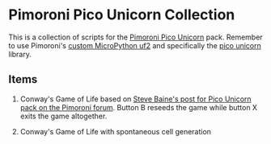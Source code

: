 # Pimoroni Pico Unicorn Collection
This is a collection of scripts for the [Pimoroni Pico Unicorn](https://shop.pimoroni.com/products/pico-unicorn-pack) pack. Remember to use Pimoroni's [custom MicroPython uf2](https://github.com/pimoroni/pimoroni-pico/releases) and specifically the [pico unicorn](https://github.com/pimoroni/pimoroni-pico/tree/main/libraries/pico_unicorn) library.

## Items

1. Conway's Game of Life based on [Steve Baine's post for Pico Unicorn pack on the Pimoroni forum](https://forums.pimoroni.com/t/pico-unicorn-pack-not-working-in-micropython/15997). Button B reseeds the game while button X exits the game altogether.

2. Conway's Game of Life with spontaneous cell generation
